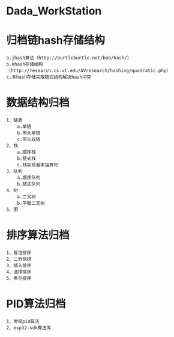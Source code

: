 # Dada_WorkStation

# 归档链hash存储结构
    a.jhash算法（http://burtleburtle.net/bob/hash/）
    b.khash存储结构（http://research.cs.vt.edu/AVresearch/hashing/quadratic.php）
    c.本hash存储采取链式结构解决hash冲突

# 数据结构归档
    1、链表
        a.单链
        b.带头单链
        c.带头双链
    2、栈
        a.顺序栈
        b.链式栈
        c.栈实现基本运算符
    3、队列
        a.顺序队列
        b.链式队列
    4、树
        a.二叉树
        b.平衡二叉树
    5、图
# 排序算法归档
    1、冒泡排序
    2、二分快排
    3、插入排序
    4、选择排序
    5、希尔排序

# PID算法归档
    1、常规pid算法
    2、esp32-sdk算法库